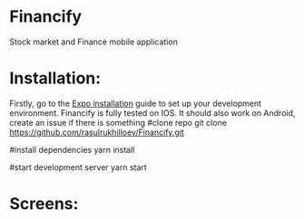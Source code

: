 # Financify
Stock market and Finance mobile application
# Installation:
Firstly, go to the [Expo installation](https://docs.expo.io/get-started/installation/?redirected) guide to set up your development environment.
Financify is fully tested on IOS. It should also work on Android, create an issue if there is something
#clone repo
git clone https://github.com/rasulrukhilloev/Financify.git

#install dependencies
yarn install

#start development server
yarn start

# Screens:

